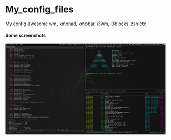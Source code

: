 # My_config_files

My config awesome wm, xmonad, xmobar, i3wm, i3blocks, zsh etc

#### Some screenshots 

![](/screenshots/1.png?raw=true)